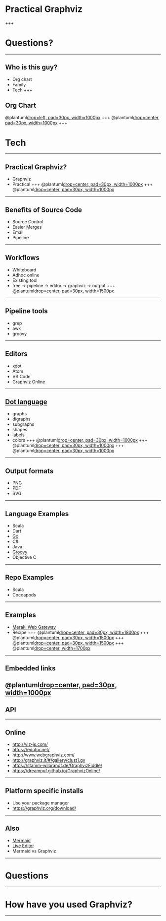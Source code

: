 # Practical Graphviz
+++
# Questions?
---
## Who is this guy?
* Org chart
* Family
* Tech
+++
## Org Chart
@plantuml[drop=left, pad=30px, width=1000px](puml/org.puml)
+++
@plantuml[drop=center, pad=30px, width=1000px](puml/family.puml)
+++
# Tech
---
## Practical Graphviz?
* Graphviz
* Practical
+++
@plantuml[drop=center, pad=30px, width=1000px](puml/graphviz.puml)
+++
@plantuml[drop=center, pad=30px, width=1000px](puml/practical.puml)
---
## Benefits of Source Code
* Source Control
* Easier Merges
* Email
* Pipeline
---
## Workflows
* Whiteboard
* Adhoc online
* Existing tool
* tree -> pipeline -> editor -> graphviz -> output
+++
@plantuml[drop=center, pad=30px, width=1500px](puml/workflow.puml)
---
## Pipeline tools
* grep
* awk
* groovy
---
## Editors
* xdot
* Atom
* VS Code
* Graphviz Online
---
## [Dot language](https://graphviz.org/doc/info/lang.html)
* graphs
* digraphs
* subgraphs
* shapes
* labels
* colors
+++
@plantuml[drop=center, pad=30px, width=1000px](puml/color.puml)
+++
@plantuml[drop=center, pad=30px, width=1000px](puml/shapes.puml)
+++
@plantuml[drop=center, pad=30px, width=1000px](puml/arrows.puml)
---
## Output formats
* PNG
* PDF
* SVG
---
## Language Examples
* Scala
* Dart
* [Go](https://graphviz.org/Gallery/directed/go-package.html)
* C#
* Java
* [Groovy](https://dreampuf.github.io/GraphvizOnline/?url=https://raw.githubusercontent.com/curtcox/Meraki-Web-Gateway/master/architecture/gateway.dot)
* Objective C
---
## Repo Examples
* Scala
* Cocoapods
---
## Examples
* [Meraki Web Gateway](https://github.com/curtcox/Meraki-Web-Gateway)
* Recipe
+++
@plantuml[drop=center, pad=30px, width=1800px](puml/pipeline.puml)
+++
@plantuml[drop=center, pad=30px, width=1500px](puml/packages.puml)
+++
@plantuml[drop=center, pad=30px, width=1500px](puml/gateway.puml)
+++
@plantuml[drop=center, width=1700px](puml/recipe.puml)
---
## Embedded links
@plantuml[drop=center, pad=30px, width=1000px](puml/links.puml)
---
## API
---
## Online
* http://viz-js.com/
* https://edotor.net/
* http://www.webgraphviz.com/
* http://graphviz.it/#/gallery/clust1.gv
* https://stamm-wilbrandt.de/GraphvizFiddle/
* https://dreampuf.github.io/GraphvizOnline/
---
## Platform specific installs
* Use your package manager
* https://graphviz.org/download/
---
## Also
* [Mermaid](https://mermaid-js.github.io/mermaid/#/)
* [Live Editor](https://mermaid-js.github.io/mermaid-live-editor)
* Mermaid vs Graphviz
---
# Questions
---
# How have you used Graphviz?
---
